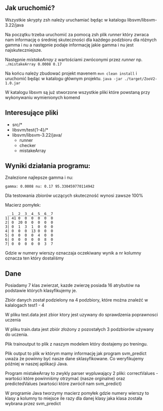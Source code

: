 **Jak uruchomić?**
-
Wszystkie skrypty zsh należy uruchamiać będąc w katalogu libsvm/libsvm-3.22/java

Na początku trzeba uruchomić za pomocą zsh plik *runner* który zwraca nam informację o średniej skuteczności dla każdego podzbioru dla różnych gamma i nu a następnie podaje informację jakie gamma i nu jest najskuteczniejsze.

Następnie *mistakeArray* z wartościami zwróconymi przez *runner* np. ```./mistakeArray 0.0008 0.17```

Na końcu należy zbudować projekt mavenem ```mvn clean install``` i uruchomić będąc w katalogu głównym projektu. ```java -jar ./target/ZooV2-1.0.jar```

W katalogu libsvm są już stworzone wszystkie pliki które powstaną przy wykonywaniu wymienionych komend

**Interesujące pliki**
-
* src/*
* libsvm/test{1-4}/*
* libsvm/libsvm-3.22/java/
  * runner
  * checker
  * mistakeArray


**Wyniki działania programu:**
-

Znalezione najlepsze gamma i nu:
```
gamma: 0.0008 nu: 0.17 95.330459770114942
```

Dla testowania zbiorów uczących skuteczność wynosi zawsze 100%

Macierz pomyłek:
```
 __1__2__3__4__5__6__7
1| 41 0  0  0  0  0  0
2| 0  20 0  0  0  0  0
3| 0  1  3  1  0  0  0
4| 0  0  0  13 0  0  0
5| 0  0  0  0  4  0  0
6| 0  0  0  0  0  8  0
7| 0  0  0  0  0  3  7
```
Gdzie w numery wierszy oznaczaja oczekiwany wynik a nr kolumny oznacza ten który dostaliśmy

**Dane**
-
Posiadamy 7 klas zwierzat, kazde zwierzę posiada 16 atrybutów na podstawie których klasyfikujemy je.

Zbiór danych został podzielony na 4 podzbiory, które można znaleźć w kalalogach test1 - 4

W pliku test.data jest zbior ktory jest uzywany do sprawdzenia poprawnosci uczenia

W pliku train.data jest zbiór złożony z pozostałych 3 podzbiorów używany do uczenia.

Plik trainoutput to plik z naszym modelem który dostajemy po treningu.

Plik output to plik w którym mamy informację jak program svm_predict uważa że powinny być nasze dane sklasyfikowane. Co weryfikujemy później w naszej aplikacji Java.

Program mistakeArray to zwykly parser wypluwający 2 pliki: correctValues - wartości które powinniśmy otrzymać (nasze orginalne) oraz predictedValues (wartości które zwrócił nam svm_predict)

W programie Java tworzymy macierz pomyłek gdzie numery wierszy to klasy a kolumny to miejsce ile razy dla danej klasy jaka klasa została wybrana przez svm_predict